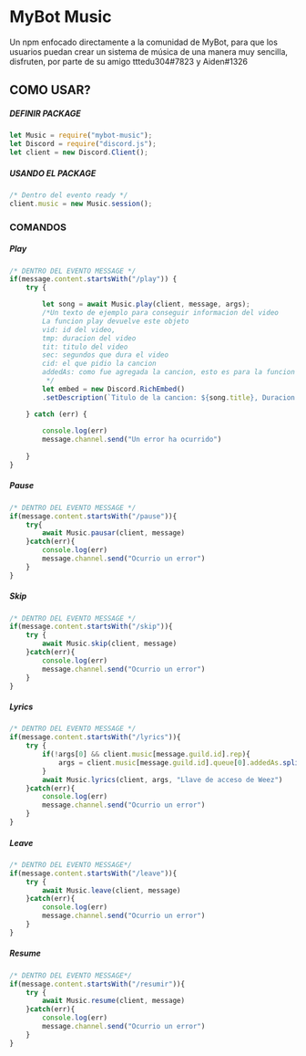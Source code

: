 # MyBot Music

Un npm enfocado directamente a la comunidad de MyBot, para que los usuarios puedan crear un sistema de música de una manera muy sencilla, disfruten, por parte de su amigo tttedu304#7823 y Aiden#1326

## COMO USAR?

##### DEFINIR PACKAGE
```javascript
let Music = require("mybot-music");
let Discord = require("discord.js");
let client = new Discord.Client();
```

##### USANDO EL PACKAGE

```javascript
/* Dentro del evento ready */
client.music = new Music.session();
```

### COMANDOS
##### Play
```javascript
/* DENTRO DEL EVENTO MESSAGE */
if(message.content.startsWith("/play")) {
	try {

		let song = await Music.play(client, message, args);
		/*Un texto de ejemplo para conseguir informacion del video
		La funcion play devuelve este objeto
		vid: id del video,
		tmp: duracion del video
		tit: titulo del video
		sec: segundos que dura el video
		cid: el que pidio la cancion
		addedAs: como fue agregada la cancion, esto es para la funcion lyrics
		 */
		let embed = new Discord.RichEmbed()
		.setDescription(`Titulo de la cancion: ${song.title}, Duracion: ${somg.tmp}, Pedido por: <@${song.cid}>`)

	} catch (err) {
		
		console.log(err)
		message.channel.send("Un error ha ocurrido")
		
	}
}
```
##### Pause
```javascript
/* DENTRO DEL EVENTO MESSAGE */
if(message.content.startsWith("/pause")){
	try{
		await Music.pausar(client, message)
	}catch(err){
		console.log(err)
		message.channel.send("Ocurrio un error")
	}
}

```
##### Skip
```javascript
/* DENTRO DEL EVENTO MESSAGE */
if(message.content.startsWith("/skip")){
	try {
		await Music.skip(client, message)
	}catch(err){
		console.log(err)
		message.channel.send("Ocurrio un error")
	}
}
```
##### Lyrics
```javascript
/* DENTRO DEL EVENTO MESSAGE */
if(message.content.startsWith("/lyrics")){
	try {
		if(!args[0] && client.music[message.guild.id].rep){
			args = client.music[message.guild.id].queue[0].addedAs.split(/ +/g)
		}
		await Music.lyrics(client, args, "Llave de acceso de Weez")
	}catch(err){
		console.log(err)
		message.channel.send("Ocurrio un error")
	}
}
```
##### Leave
```javascript
/* DENTRO DEL EVENTO MESSAGE*/
if(message.content.startsWith("/leave")){
	try {
		await Music.leave(client, message)
	}catch(err){
		console.log(err)
		message.channel.send("Ocurrio un error")
	}
}
```
##### Resume
```javascript
/* DENTRO DEL EVENTO MESSAGE*/
if(message.content.startsWith("/resumir")){
	try {
		await Music.resume(client, message)
	}catch(err){
		console.log(err)
		message.channel.send("Ocurrio un error")
	}
}
```


